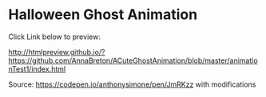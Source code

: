 # Halloween Ghost Animation

Click Link below to preview:

http://htmlpreview.github.io/?https://github.com/AnnaBreton/ACuteGhostAnimation/blob/master/animationTest1/index.html

Source: https://codepen.io/anthonysimone/pen/JmRKzz with modifications
